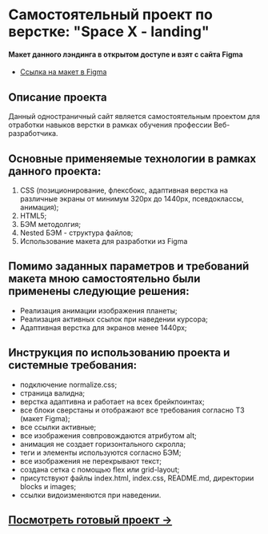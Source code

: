 # Самостоятельный проект по верстке: "Space X - landing"
#### Макет данного лэндинга в открытом доступе и взят с сайта Figma

* [Ссылка на макет в Figma](https://www.figma.com/file/1YQsOhETizyiDwZIBRIEKp/Space-X---landing?node-id=2%3A2&t=JKiaJgH5QashXNSV-0)
## Описание проекта
Данный одностраничный сайт является самостоятельным проектом для отработки навыков верстки в рамках обучения профессии Веб-разработчика.
## Основные применяемые технологии в рамках данного проекта:
  1. CSS (позиционирование, флексбокс, адаптивная верстка на различные экраны от минимум 320рх до 1440рх, псевдоклассы, анимация);
  2. HTML5;
  3. БЭМ методолгия;
  4. Nested БЭМ - структура файлов;
  5. Использование макета для разработки из Figma
## Помимо заданных параметров и требований макета мною самостоятельно были применены следующие решения:
* Реализация анимации изображения планеты;
* Реализация активных ссылок при наведении курсора;
* Адаптивная верстка для экранов менее 1440px;
## Инструкция по использованию проекта и системные требования:
- подключение normalize.css;
- страница валидна;
- верстка адаптивна и работает на всех брейкпоинтах;
- все блоки сверстаны и отображают все требования согласно ТЗ (макет Figma);
- все ссылки активные;
- все изображения совпровождаются атрибутом alt;
- анимация не создает горизонтального скролла;
- теги и элементы используются согласно БЭМ;
- все изображения не перекрывают текст;
- создана сетка с помощью flex или grid-layout;
- присутствуют файлы index.html, index.css, README.md, директории blocks и images;
- ссылки видоизменяются при наведении.

## [Посмотреть готовый проект &rarr;](https://olpom.github.io/space-x/)
